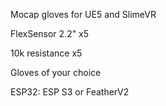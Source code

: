 Mocap gloves for UE5 and SlimeVR

FlexSensor 2.2" x5

10k resistance x5

Gloves of your choice 

ESP32:
ESP S3
or
FeatherV2
